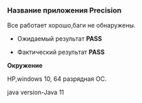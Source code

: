### Hазвание приложения Precision
Все работает хорошо,баги не обнаружены.

* Ожидаемый результат **PASS**

* Фактический результат **PASS**

**Окружение**

HP,windows 10, 64 разрядная ОС.

java version-Java 11
